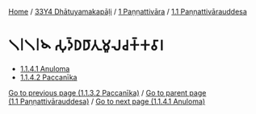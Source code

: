 
[Home](/) / [33Y4 Dhātuyamakapāḷi](../...md) / [1 Paṇṇattivāra](...md) / [1.1 Paṇṇattivārauddesa](../33Y4/1/1.1.md)

# 𑁧𑁇𑁧𑁇𑁪 𑀲𑀼𑀤𑁆𑀥𑀥𑀸𑀢𑀼𑀫𑀽𑀮𑀘𑀓𑁆𑀓𑀯𑀸𑀭

* [1.1.4.1 Anuloma](1.1.4/1.1.4.1.md)
* [1.1.4.2 Paccanīka](1.1.4/1.1.4.2.md)

[Go to previous page (1.1.3.2 Paccanīka)](1.1.3/1.1.3.2.md) / [Go to parent page (1.1 Paṇṇattivārauddesa)](../33Y4/1/1.1.md) / [Go to next page (1.1.4.1 Anuloma)](1.1.4/1.1.4.1.md)


